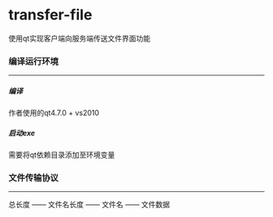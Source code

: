 # transfer-file

使用qt实现客户端向服务端传送文件界面功能



### 编译运行环境

------

##### 编译

作者使用的qt4.7.0 + vs2010

##### 启动exe

需要将qt依赖目录添加至环境变量



### 文件传输协议

------
总长度 —— 文件名长度 —— 文件名 —— 文件数据

